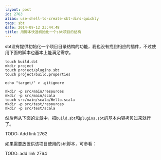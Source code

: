 ```yaml
---
layout: post
id: 2763
alias: use-shell-to-create-sbt-dirs-quickly
tags: sbt
date: 2014-09-12 23:44:48
title: 用脚本快速初始化一个sbt项目的结构
---
```


sbt没有提供初始化一个项目目录结构的功能，我也没有找到相应的插件，不过使用下面的脚本也基本上能满足需求。

```shell
touch build.sbt
mkdir project
touch project/plugins.sbt
touch project/build.properties

echo "target/" > .gitignore

mkdir -p src/main/resources
mkdir -p src/main/scala
touch src/main/scala/Hello.scala
mkdir -p src/test/resources
mkdir -p src/test/scala

```

然后再从下面的文章中，把`build.sbt`和`plugins.sbt`的基本内容拷贝过来就行了。

TODO: Add link 2762

如果需要放置供该项目使用的sbt脚本，可参看：

TODO: add link 2764